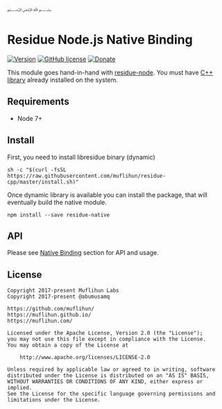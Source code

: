 ﷽

# Residue Node.js Native Binding

[![Version](https://img.shields.io/npm/v/residue-native.svg)](https://www.npmjs.com/package/residue-native)
[![GitHub license](https://img.shields.io/badge/License-Apache%202.0-blue.svg)](https://github.com/muflihun/residue-node/blob/master/LICENSE)
[![Donate](https://img.shields.io/badge/Donate-PayPal-green.svg)](https://www.paypal.me/MuflihunDotCom/25)

This module goes hand-in-hand with [residue-node](https://www.npmjs.com/package/residue). You must have [C++ library](https://github.com/muflihun/residue-cpp) already installed on the system.

## Requirements

 * Node 7+

## Install
First, you need to install libresidue binary (dynamic)

```
sh -c "$(curl -fsSL https://raw.githubusercontent.com/muflihun/residue-cpp/master/install.sh)"
```

Once dynamic library is available you can install the package, that will eventually build the native module.

```
npm install --save residue-native
```

## API
Please see [Native Binding](https://github.com/muflihun/residue-node/blob/master/README.md#native-binding) section for API and usage.

## License
```
Copyright 2017-present Muflihun Labs
Copyright 2017-present @abumusamq

https://github.com/muflihun/
https://muflihun.github.io/
https://muflihun.com/

Licensed under the Apache License, Version 2.0 (the "License");
you may not use this file except in compliance with the License.
You may obtain a copy of the License at

    http://www.apache.org/licenses/LICENSE-2.0

Unless required by applicable law or agreed to in writing, software
distributed under the License is distributed on an "AS IS" BASIS,
WITHOUT WARRANTIES OR CONDITIONS OF ANY KIND, either express or implied.
See the License for the specific language governing permissions and
limitations under the License.
```
